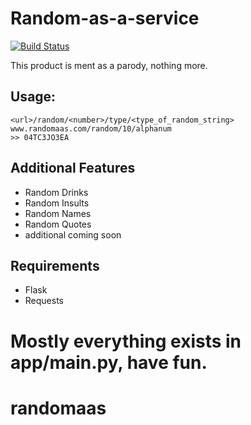 **Random-as-a-service**
===================

[![Build Status](http://drone.juancastro.org/gitlab.juancastro.org/juan/randomaas/status.svg?branch=master)](http://drone.juancastro.org/gitlab.juancastro.org/juan/randomaas)

This product is ment as a parody, nothing more.


**Usage:**
------

    <url>/random/<number>/type/<type_of_random_string>
    www.randomaas.com/random/10/alphanum
    >> 04TC3JO3EA
    

**Additional Features**
-------------------


 - Random Drinks
 - Random Insults
 - Random Names
 - Random Quotes
 - additional coming soon
 

**Requirements**
------------

 - Flask
 - Requests
 
Mostly everything exists in app/main.py, have fun.
=======
randomaas
=========

